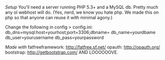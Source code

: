 *Setup*
You'll need a server running PHP 5.3+ and a MySQL db. Pretty much any ol webhost will do.
(Yes, nerd, we know you hate php. We made this on php so that anyone can reuse it with minimal agony.)

Change the following in config > config.ini:
db_dns=mysql:host=yourhost;port=3306;dbname=
db_name=yourdbame
db_user=yourusername
db_pass=yourpassword

*Made with*
fatfreeframework: http://fatfree.sf.net/
opauth: http://opauth.org/
bootstrap: http://getbootstrap.com/
AND LOOOOOOVE.